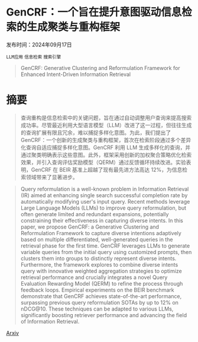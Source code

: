 # GenCRF：一个旨在提升意图驱动信息检索的生成聚类与重构框架

发布时间：2024年09月17日

`LLM应用` `信息检索` `搜索引擎`

> GenCRF: Generative Clustering and Reformulation Framework for Enhanced Intent-Driven Information Retrieval

# 摘要

> 查询重构是信息检索中的关键问题，旨在通过自动调整用户查询来提高搜索成功率。尽管最近利用大型语言模型（LLM）改进了这一过程，但往往生成的查询扩展有限且冗余，难以捕捉多样化意图。为此，我们提出了 GenCRF：一个创新的生成聚类与重构框架，首次在检索阶段通过多个差异化查询自适应捕捉多样化意图。GenCRF 利用 LLM 生成多样化的查询，并通过聚类明确表示这些意图。此外，框架采用创新的加权聚合策略优化检索效果，并引入查询评估奖励模型（QERM）通过反馈循环持续改进。实验表明，GenCRF 在 BEIR 基准上超越了现有最先进方法高达 12%，为信息检索领域带来了显著进步。

> Query reformulation is a well-known problem in Information Retrieval (IR) aimed at enhancing single search successful completion rate by automatically modifying user's input query. Recent methods leverage Large Language Models (LLMs) to improve query reformulation, but often generate limited and redundant expansions, potentially constraining their effectiveness in capturing diverse intents. In this paper, we propose GenCRF: a Generative Clustering and Reformulation Framework to capture diverse intentions adaptively based on multiple differentiated, well-generated queries in the retrieval phase for the first time. GenCRF leverages LLMs to generate variable queries from the initial query using customized prompts, then clusters them into groups to distinctly represent diverse intents. Furthermore, the framework explores to combine diverse intents query with innovative weighted aggregation strategies to optimize retrieval performance and crucially integrates a novel Query Evaluation Rewarding Model (QERM) to refine the process through feedback loops. Empirical experiments on the BEIR benchmark demonstrate that GenCRF achieves state-of-the-art performance, surpassing previous query reformulation SOTAs by up to 12% on nDCG@10. These techniques can be adapted to various LLMs, significantly boosting retriever performance and advancing the field of Information Retrieval.

[Arxiv](https://arxiv.org/abs/2409.10909)
